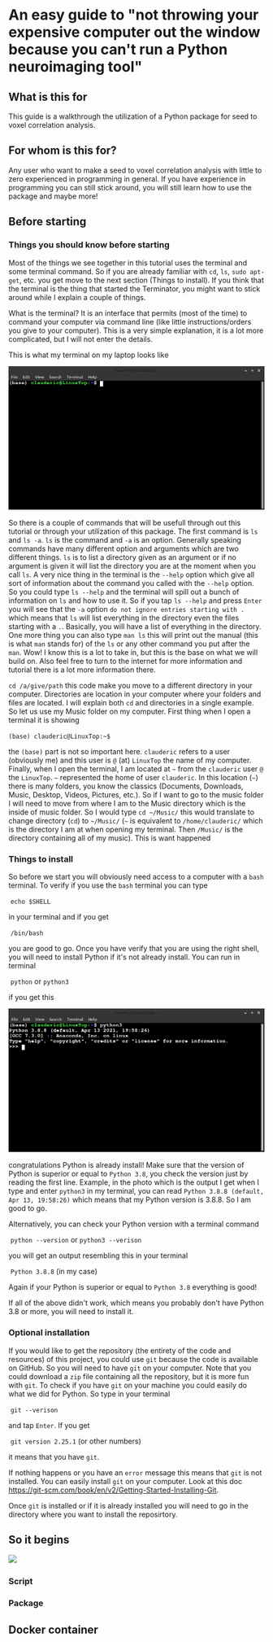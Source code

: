 # An easy guide to "not throwing your expensive computer out the window because you can't run a Python neuroimaging tool"


## What is this for

This guide is a walkthrough the utilization of a Python package for seed to voxel correlation analysis.


## For whom is this for?

Any user who want to make a seed to voxel correlation analysis with little to zero experienced in programming in general. If you have experience in programming you can still stick around, you will still learn how to use the package and maybe more!


## Before starting 

### Things you should know before starting
Most of the things we see together in this tutorial uses the terminal and some terminal command. So if you are already familiar with `cd`, `ls`, `sudo apt-get`, etc. you get move to the next section (Things to install). If you think that the terminal is the thing that started the Terminator, you might want to stick around while I explain a couple of things.

What is the terminal? It is an interface that permits (most of the time) to command your computer via command line (like little instructions/orders you give to your computer). This is a very simple explanation, it is a lot more complicated, but I will not enter the details.

This is what my terminal on my laptop looks like

![](https://raw.githubusercontent.com/brainhack-school2022/deroy_project/main/picture/terminal.png)

So there is a couple of commands that will be usefull through out this tutorial or through your utilization of this package. The first command is `ls` and `ls -a`. `ls` is the command and `-a` is an option. Generally speaking commands have many different option and arguments which are two different things. `ls` is to list a directory given as an argument or if no argument is given it will list the directory you are at the moment when you call `ls`. A very nice thing in the terminal is the  `--help` option which give all sort of information about the command you called with the `--help` option. So you could type `ls --help` and the terminal will spill out a bunch of information on `ls` and how to use it. So if you tap `ls --help` and press `Enter` you will see that the `-a` option `do not ignore entries starting with .` which means that `ls` will list everything in the directory even the files starting with a `.`. Basically, you will have a list of everything in the directory. One more thing you can also type `man ls` this will print out the manual (this is what `man` stands for) of the `ls` or any other command you put after the `man`. Wow! I know this is a lot to take in, but this is the base on what we will build on. Also feel free to turn to the internet for more information and tutorial there is a lot more information there.

`cd /a/give/path` this code make you move to a different directory in your computer. Directories are location in your computer where your folders and files are located. I will explain both `cd` and directories in a single example. So let us use my Music folder on my computer. First thing when I open a terminal it is showing 

`(base) clauderic@LinuxTop:~$` 

the `(base)` part is not so important here. `clauderic` refers to a user (obviously me) and this user is `@` (at) `LinuxTop` the name of my computer. Finally, when I open the terminal, I am located at `~` from the `clauderic` user `@` the `LinuxTop`. `~` represented the home of user `clauderic`. In this location (`~`) there is many folders, you know the classics (Documents, Downloads, Music, Desktop, Videos, Pictures, etc.). So if I want to go to the music folder I will need to move from where I am to the Music directory which is the inside of music folder. So I would type `cd ~/Music/` this would translate to change directory (`cd`) to `~/Music/` (`~` is equivalent to `/home/clauderic/` which is the directory I am at when opening my terminal. Then `/Music/` is the directory containing all of my music). This is want happened 

### Things to install

So before we start you will obviously need access to a computer with a `bash` terminal. To verify if you use the `bash` terminal you can type

​	`echo $SHELL`

in your terminal and if you get

​	`/bin/bash`

you are good to go. Once you have verify that you are using the right shell, you will need to install Python if it's not already install. You can run in terminal

​	`python` or `python3`

if you get this

![](https://raw.githubusercontent.com/brainhack-school2022/deroy_project/main/picture/python_terminal.png)

congratulations Python is already install! Make sure that the version of Python is superior or equal to `Python 3.8`, you check the version just by reading the first line. Example, in the photo which is the output I get when I type and enter `python3` in my terminal, you can read `Python 3.8.8 (default, Apr 13, 19:58:26)` which means that my Python version is 3.8.8. So I am good to go.

Alternatively, you can check your Python version with a terminal command

​	`python --version` or `python3 --verison`

you will get an output resembling this in your terminal

​	`Python 3.8.8` (in my case)

Again if your Python is superior or equal to `Python 3.8` everything is good!

If all of the above didn't work, which means you probably don't have Python 3.8 or more, you will need to install it. 


### Optional installation
If you would like to get the repository (the entirety of the code and resources) of this project, you could use `git` because the code is available on GitHub. So you will need to have `git` on your computer. Note that you could download a `zip` file containing all the repository, but it is more fun with `git`.
To check if you have `git` on your machine you could easily do what we did for Python. So type in your terminal

​	`git --verison`

and tap `Enter`. If you get

​	`git version 2.25.1` (or other numbers)

it means that you have `git`.

If nothing happens or you have an `error` message this means that `git` is not installed. You can easily install `git` on your computer. Look at this doc https://git-scm.com/book/en/v2/Getting-Started-Installing-Git.

Once `git` is installed or if it is already installed you will need to go in the directory where you want to install the reposirtory.

## So it begins
![](https://c.tenor.com/SvQ5kuPc2qkAAAAC/so-itbegins-lord-of-the-rings.gif)

### Script

### Package

## Docker container